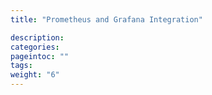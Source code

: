 ```yaml
---
title: "Prometheus and Grafana Integration"

description:
categories:
pageintoc: ""
tags:
weight: "6"
---
```


<!--# Prometheus Integration -->
